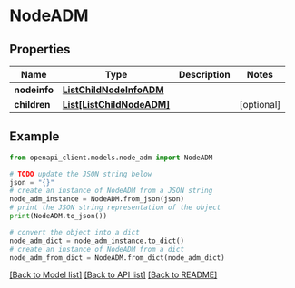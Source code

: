 # NodeADM


## Properties

Name | Type | Description | Notes
------------ | ------------- | ------------- | -------------
**nodeinfo** | [**ListChildNodeInfoADM**](ListChildNodeInfoADM.md) |  | 
**children** | [**List[ListChildNodeADM]**](ListChildNodeADM.md) |  | [optional] 

## Example

```python
from openapi_client.models.node_adm import NodeADM

# TODO update the JSON string below
json = "{}"
# create an instance of NodeADM from a JSON string
node_adm_instance = NodeADM.from_json(json)
# print the JSON string representation of the object
print(NodeADM.to_json())

# convert the object into a dict
node_adm_dict = node_adm_instance.to_dict()
# create an instance of NodeADM from a dict
node_adm_from_dict = NodeADM.from_dict(node_adm_dict)
```
[[Back to Model list]](../README.md#documentation-for-models) [[Back to API list]](../README.md#documentation-for-api-endpoints) [[Back to README]](../README.md)


